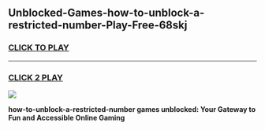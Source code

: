 
## Unblocked-Games-how-to-unblock-a-restricted-number-Play-Free-68skj
<h3>
<a href="https://premium76.site?title=how-to-unblock-a-restricted-number&ref=21A">CLICK TO PLAY</a></h3>
<hr>

<h3>
<a href="https://premium76.site?title=how-to-unblock-a-restricted-number&ref=21A">CLICK 2 PLAY</a>
  
</h3>

<a href="https://premium76.site?title=how-to-unblock-a-restricted-number&ref=21A"><img src="https://clearcache.store/games.png"></a>


**how-to-unblock-a-restricted-number games unblocked: Your Gateway to Fun and Accessible Online Gaming**
